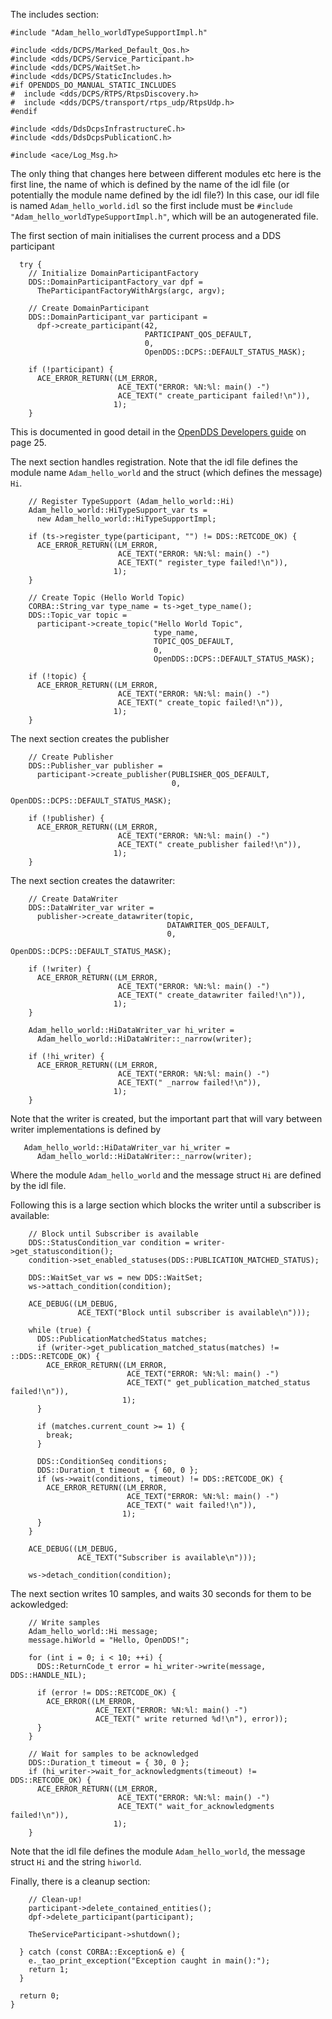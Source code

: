The includes section:
```
#include "Adam_hello_worldTypeSupportImpl.h"

#include <dds/DCPS/Marked_Default_Qos.h>
#include <dds/DCPS/Service_Participant.h>
#include <dds/DCPS/WaitSet.h>
#include <dds/DCPS/StaticIncludes.h>
#if OPENDDS_DO_MANUAL_STATIC_INCLUDES
#  include <dds/DCPS/RTPS/RtpsDiscovery.h>
#  include <dds/DCPS/transport/rtps_udp/RtpsUdp.h>
#endif

#include <dds/DdsDcpsInfrastructureC.h>
#include <dds/DdsDcpsPublicationC.h>

#include <ace/Log_Msg.h>
```

The only thing that changes here between different modules etc here is the first line, the name of which is defined by the name of the idl file (or potentially the module name defined by the idl file?) In this case, our idl file is named `Adam_hello_world.idl` so the first include must be `#include "Adam_hello_worldTypeSupportImpl.h"`, which will be an autogenerated file.

The first section of main initialises the current process and a DDS participant
```
  try {
    // Initialize DomainParticipantFactory
    DDS::DomainParticipantFactory_var dpf =
      TheParticipantFactoryWithArgs(argc, argv);

    // Create DomainParticipant
    DDS::DomainParticipant_var participant =
      dpf->create_participant(42,
                              PARTICIPANT_QOS_DEFAULT,
                              0,
                              OpenDDS::DCPS::DEFAULT_STATUS_MASK);

    if (!participant) {
      ACE_ERROR_RETURN((LM_ERROR,
                        ACE_TEXT("ERROR: %N:%l: main() -")
                        ACE_TEXT(" create_participant failed!\n")),
                       1);
    }
```

This is documented in good detail in the [OpenDDS Developers guide](obsidian://open?vault=Obsidian&file=DDS%2FSupporting%20Documents%2FOpenDDSDevGuide.pdf) on page 25.

The next section handles registration. Note that the idl file defines the module name `Adam_hello_world` and the struct (which defines the message) `Hi`.
```
    // Register TypeSupport (Adam_hello_world::Hi)
    Adam_hello_world::HiTypeSupport_var ts =
      new Adam_hello_world::HiTypeSupportImpl;

    if (ts->register_type(participant, "") != DDS::RETCODE_OK) {
      ACE_ERROR_RETURN((LM_ERROR,
                        ACE_TEXT("ERROR: %N:%l: main() -")
                        ACE_TEXT(" register_type failed!\n")),
                       1);
    }

    // Create Topic (Hello World Topic)
    CORBA::String_var type_name = ts->get_type_name();
    DDS::Topic_var topic =
      participant->create_topic("Hello World Topic",
                                type_name,
                                TOPIC_QOS_DEFAULT,
                                0,
                                OpenDDS::DCPS::DEFAULT_STATUS_MASK);
	
    if (!topic) {
      ACE_ERROR_RETURN((LM_ERROR,
                        ACE_TEXT("ERROR: %N:%l: main() -")
                        ACE_TEXT(" create_topic failed!\n")),
                       1);
    }
```

The next section creates the publisher
```
    // Create Publisher
    DDS::Publisher_var publisher =
      participant->create_publisher(PUBLISHER_QOS_DEFAULT,
                                    0,
                                    OpenDDS::DCPS::DEFAULT_STATUS_MASK);

    if (!publisher) {
      ACE_ERROR_RETURN((LM_ERROR,
                        ACE_TEXT("ERROR: %N:%l: main() -")
                        ACE_TEXT(" create_publisher failed!\n")),
                       1);
    }
```

The next section creates the datawriter:
```
    // Create DataWriter
    DDS::DataWriter_var writer =
      publisher->create_datawriter(topic,
                                   DATAWRITER_QOS_DEFAULT,
                                   0,
                                   OpenDDS::DCPS::DEFAULT_STATUS_MASK);

    if (!writer) {
      ACE_ERROR_RETURN((LM_ERROR,
                        ACE_TEXT("ERROR: %N:%l: main() -")
                        ACE_TEXT(" create_datawriter failed!\n")),
                       1);
    }

    Adam_hello_world::HiDataWriter_var hi_writer =
      Adam_hello_world::HiDataWriter::_narrow(writer);

    if (!hi_writer) {
      ACE_ERROR_RETURN((LM_ERROR,
                        ACE_TEXT("ERROR: %N:%l: main() -")
                        ACE_TEXT(" _narrow failed!\n")),
                       1);
    }
```

Note that the writer is created, but the important part that will vary between writer implementations is defined by 
```
   Adam_hello_world::HiDataWriter_var hi_writer =
      Adam_hello_world::HiDataWriter::_narrow(writer);
```

Where the module `Adam_hello_world` and the message struct `Hi` are defined by the idl file.

Following this is a large section which blocks the writer until a subscriber is available:
```
    // Block until Subscriber is available
    DDS::StatusCondition_var condition = writer->get_statuscondition();
    condition->set_enabled_statuses(DDS::PUBLICATION_MATCHED_STATUS);

    DDS::WaitSet_var ws = new DDS::WaitSet;
    ws->attach_condition(condition);

    ACE_DEBUG((LM_DEBUG,
               ACE_TEXT("Block until subscriber is available\n")));

    while (true) {
      DDS::PublicationMatchedStatus matches;
      if (writer->get_publication_matched_status(matches) != ::DDS::RETCODE_OK) {
        ACE_ERROR_RETURN((LM_ERROR,
                          ACE_TEXT("ERROR: %N:%l: main() -")
                          ACE_TEXT(" get_publication_matched_status failed!\n")),
                         1);
      }

      if (matches.current_count >= 1) {
        break;
      }

      DDS::ConditionSeq conditions;
      DDS::Duration_t timeout = { 60, 0 };
      if (ws->wait(conditions, timeout) != DDS::RETCODE_OK) {
        ACE_ERROR_RETURN((LM_ERROR,
                          ACE_TEXT("ERROR: %N:%l: main() -")
                          ACE_TEXT(" wait failed!\n")),
                         1);
      }
    }

    ACE_DEBUG((LM_DEBUG,
               ACE_TEXT("Subscriber is available\n")));

    ws->detach_condition(condition);
```

The next section writes 10 samples, and waits 30 seconds for them to be ackowledged:
```
    // Write samples
    Adam_hello_world::Hi message;
    message.hiWorld = "Hello, OpenDDS!";

    for (int i = 0; i < 10; ++i) {
      DDS::ReturnCode_t error = hi_writer->write(message, DDS::HANDLE_NIL);

      if (error != DDS::RETCODE_OK) {
        ACE_ERROR((LM_ERROR,
                   ACE_TEXT("ERROR: %N:%l: main() -")
                   ACE_TEXT(" write returned %d!\n"), error));
      }
    }

    // Wait for samples to be acknowledged
    DDS::Duration_t timeout = { 30, 0 };
    if (hi_writer->wait_for_acknowledgments(timeout) != DDS::RETCODE_OK) {
      ACE_ERROR_RETURN((LM_ERROR,
                        ACE_TEXT("ERROR: %N:%l: main() -")
                        ACE_TEXT(" wait_for_acknowledgments failed!\n")),
                       1);
    }
```

Note that the idl file defines the module `Adam_hello_world`, the message struct `Hi` and the string `hiworld`.

Finally, there is a cleanup section:
```
    // Clean-up!
    participant->delete_contained_entities();
    dpf->delete_participant(participant);

    TheServiceParticipant->shutdown();

  } catch (const CORBA::Exception& e) {
    e._tao_print_exception("Exception caught in main():");
    return 1;
  }

  return 0;
}
```

